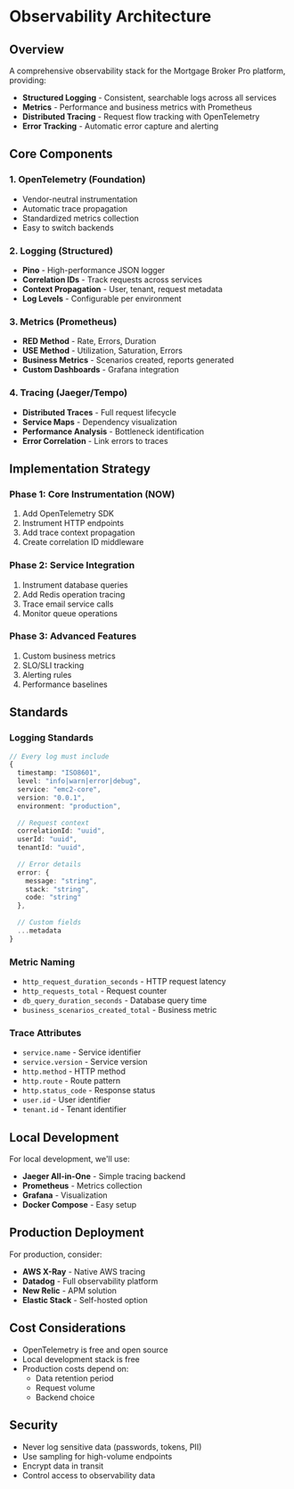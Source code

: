 # Observability Architecture

## Overview

A comprehensive observability stack for the Mortgage Broker Pro platform, providing:
- **Structured Logging** - Consistent, searchable logs across all services
- **Metrics** - Performance and business metrics with Prometheus
- **Distributed Tracing** - Request flow tracking with OpenTelemetry
- **Error Tracking** - Automatic error capture and alerting

## Core Components

### 1. OpenTelemetry (Foundation)
- Vendor-neutral instrumentation
- Automatic trace propagation
- Standardized metrics collection
- Easy to switch backends

### 2. Logging (Structured)
- **Pino** - High-performance JSON logger
- **Correlation IDs** - Track requests across services
- **Context Propagation** - User, tenant, request metadata
- **Log Levels** - Configurable per environment

### 3. Metrics (Prometheus)
- **RED Method** - Rate, Errors, Duration
- **USE Method** - Utilization, Saturation, Errors
- **Business Metrics** - Scenarios created, reports generated
- **Custom Dashboards** - Grafana integration

### 4. Tracing (Jaeger/Tempo)
- **Distributed Traces** - Full request lifecycle
- **Service Maps** - Dependency visualization
- **Performance Analysis** - Bottleneck identification
- **Error Correlation** - Link errors to traces

## Implementation Strategy

### Phase 1: Core Instrumentation (NOW)
1. Add OpenTelemetry SDK
2. Instrument HTTP endpoints
3. Add trace context propagation
4. Create correlation ID middleware

### Phase 2: Service Integration
1. Instrument database queries
2. Add Redis operation tracing
3. Trace email service calls
4. Monitor queue operations

### Phase 3: Advanced Features
1. Custom business metrics
2. SLO/SLI tracking
3. Alerting rules
4. Performance baselines

## Standards

### Logging Standards
```typescript
// Every log must include
{
  timestamp: "ISO8601",
  level: "info|warn|error|debug",
  service: "emc2-core",
  version: "0.0.1",
  environment: "production",
  
  // Request context
  correlationId: "uuid",
  userId: "uuid",
  tenantId: "uuid",
  
  // Error details
  error: {
    message: "string",
    stack: "string",
    code: "string"
  },
  
  // Custom fields
  ...metadata
}
```

### Metric Naming
- `http_request_duration_seconds` - HTTP request latency
- `http_requests_total` - Request counter
- `db_query_duration_seconds` - Database query time
- `business_scenarios_created_total` - Business metric

### Trace Attributes
- `service.name` - Service identifier
- `service.version` - Service version
- `http.method` - HTTP method
- `http.route` - Route pattern
- `http.status_code` - Response status
- `user.id` - User identifier
- `tenant.id` - Tenant identifier

## Local Development

For local development, we'll use:
- **Jaeger All-in-One** - Simple tracing backend
- **Prometheus** - Metrics collection
- **Grafana** - Visualization
- **Docker Compose** - Easy setup

## Production Deployment

For production, consider:
- **AWS X-Ray** - Native AWS tracing
- **Datadog** - Full observability platform
- **New Relic** - APM solution
- **Elastic Stack** - Self-hosted option

## Cost Considerations

- OpenTelemetry is free and open source
- Local development stack is free
- Production costs depend on:
  - Data retention period
  - Request volume
  - Backend choice

## Security

- Never log sensitive data (passwords, tokens, PII)
- Use sampling for high-volume endpoints
- Encrypt data in transit
- Control access to observability data
